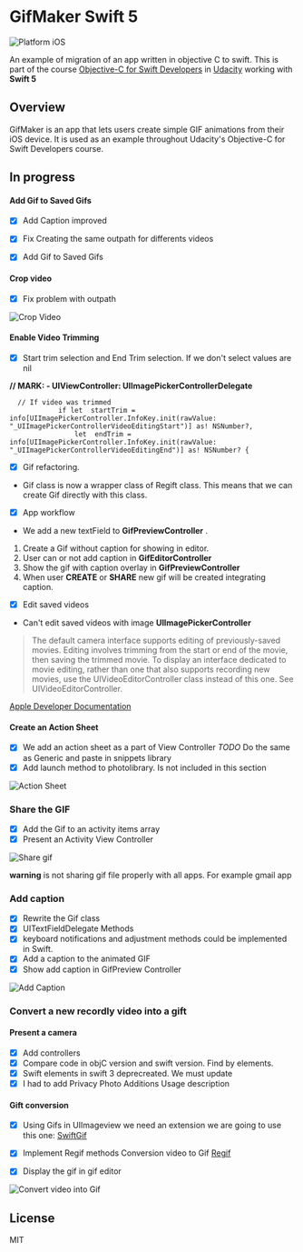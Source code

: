 # GifMaker Swift 5 

![Platform iOS](https://img.shields.io/badge/migration-iOS-purple.svg)

An example of migration of an app written in objective C to swift. This is part of the course [Objective-C for Swift Developers](https://eu.udacity.com/course/objective-c-for-swift-developers--ud1009) in [Udacity](https://eu.udacity.com/) working with **Swift 5**

## Overview

GifMaker is an app that lets users create simple GIF animations from their iOS device. It is used as an example throughout Udacity's Objective-C for Swift Developers course.

## In progress

#### Add Gif to Saved Gifs

- [x] Add Caption improved
- [x] Fix Creating the same outpath for differents videos
- [x] Add Gif to Saved Gifs


#### Crop video
 
- [x]  Fix problem with outpath
 
![Crop Video](https://drive.google.com/uc?id=1cqfvYvN2XsNVPOA1WJKblmuf_smlJjSU)

#### Enable Video Trimming

- [x] Start trim selection and End Trim selection. If we don't select values are nil

__// MARK: - UIViewController: UIImagePickerControllerDelegate__
```
  // If video was trimmed
            if let  startTrim = info[UIImagePickerController.InfoKey.init(rawValue: "_UIImagePickerControllerVideoEditingStart")] as! NSNumber?,
                let  endTrim = info[UIImagePickerController.InfoKey.init(rawValue: "_UIImagePickerControllerVideoEditingEnd")] as! NSNumber? {

```
- [x] Gif refactoring.

* Gif class is now a wrapper class of Regift class. This means that we can create Gif directly with this class.

- [x] App workflow

* We add a new textField to **GifPreviewController** . 
1. Create a Gif without caption for showing in editor.
2. User can or not add caption in **GifEditorController**
3. Show the gif with caption overlay in **GifPreviewController**
4. When user **CREATE** or **SHARE** new gif will be created integrating caption.

- [x] Edit saved videos

* Can't edit saved videos with image **UIImagePickerController**

> The default camera interface supports editing of previously-saved movies. Editing involves trimming from the start or end of the movie, then saving the trimmed movie. To display an interface dedicated to movie editing, rather than one that also supports recording new movies, use the UIVideoEditorController class instead of this one. See UIVideoEditorController.

[Apple Developer Documentation](https://developer.apple.com/documentation/uikit/uiimagepickercontroller#1658349)

#### Create an Action Sheet

- [x] We add an action sheet as a part of View Controller 
        _TODO_ Do the same as Generic and paste in snippets library
- [x] Add launch method to photolibrary. Is not included in this section

![Action Sheet](https://drive.google.com/uc?id=1Vn1WLDRIWOYBV_G-zMGkHpMiMT349Bga)



### Share the GIF
- [x] Add the Gif to an activity items array
- [x] Present an Activity View Controller

![Share gif](https://drive.google.com/uc?id=1Vl0AxhgAM7j1y8gXfh33H3XxE3yew6hf)

**warning** is not sharing gif file properly with all apps. For example gmail app

### Add caption

- [x] Rewrite the Gif class
- [x] UITextFieldDelegate Methods
- [x] keyboard notifications and adjustment methods could be implemented in Swift.
- [x] Add a caption to the animated GIF
- [x] Show add caption in GifPreview Controller

![Add Caption](https://drive.google.com/uc?id=1VkoLlZDKJTQQb8458eMumsMMkbUMzI49)

### Convert a new recordly video into a gift
#### Present a camera
- [x] Add controllers
- [x] Compare code in objC version and swift version. Find by elements.
- [x] Swift elements in swift 3 deprecreated. We must update
- [x] I had to add Privacy Photo Additions Usage description

#### Gift conversion
- [x] Using Gifs in UIImageview we need an extension we are going to use this one:
[SwiftGif](https://github.com/swiftgif/SwiftGif)

- [X] Implement Regif methods Conversion video to Gif
[Regif](https://github.com/matthewpalmer/Regift)

- [X] Display the gif in gif editor

![Convert video into Gif](https://drive.google.com/uc?id=1VeDea0N8Jyt5vPHSBh_lw5iNheEnRq3s)


## License
   MIT
